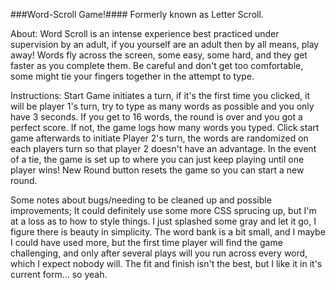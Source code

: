###Word-Scroll Game!####
Formerly known as Letter Scroll.

About:
Word Scroll is an intense experience best practiced under supervision by an adult, if you yourself are an adult then by all means, play away! Words fly across the screen, some easy, some hard, and they get faster as you complete them. Be careful and don't get too comfortable, some might tie your fingers together in the attempt to type.

Instructions:
Start Game initiates a turn, if it's the first time you clicked, it will be player 1's turn, try to type as many words as possible and you only have 3 seconds. If you get to 16 words, the round is over and you got a perfect score. If not, the game logs how many words you typed. Click start game afterwards to initiate Player 2's turn, the words are randomized on each players turn so that player 2 doesn't have an advantage. In the event of a tie, the game is set up to where you can just keep playing until one player wins! New Round button resets the game so you can start a new round.

Some notes about bugs/needing to be cleaned up and possible improvements;
It could definitely use some more CSS sprucing up, but I'm at a loss as to how to style things. I just splashed some gray and let it go, I figure there is beauty in simplicity. The word bank is a bit small, and I maybe I could have used more, but the first time player will find the game challenging, and only after several plays will you run across every word, which I expect nobody will. The fit and finish isn't the best, but I like it in it's current form... so yeah.